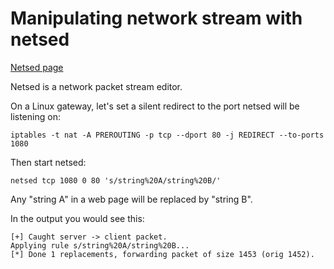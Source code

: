 # Manipulating network stream with netsed

[Netsed page](http://silicone.homelinux.org/projects/netsed/)

Netsed is a network packet stream editor.

On a Linux gateway, let's set a silent redirect to the port netsed will be listening on:

    iptables -t nat -A PREROUTING -p tcp --dport 80 -j REDIRECT --to-ports 1080
    
Then start netsed:

    netsed tcp 1080 0 80 's/string%20A/string%20B/'
    
Any "string A" in a web page will be replaced by "string B".

In the output you would see this:

	[+] Caught server -> client packet.    Applying rule s/string%20A/string%20B...	[*] Done 1 replacements, forwarding packet of size 1453 (orig 1452).
